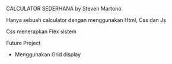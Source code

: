 CALCULATOR SEDERHANA by Steven Martono

Hanya sebuah calculator dengan menggunakan Html, Css dan Js

Css menerapkan Flex sistem

Future Project
- Menggunakan Grid display
